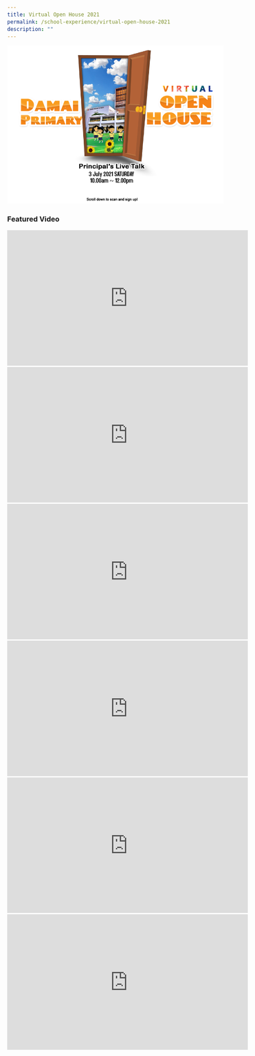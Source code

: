 ```yaml
---
title: Virtual Open House 2021
permalink: /school-experience/virtual-open-house-2021
description: ""
---
```

![](/images/2021-Openhouse2a.png)

### Featured Video

<iframe width="560" height="315" src="https://www.youtube.com/embed/zdg2uV1YUyM" title="YouTube video player" frameborder="0" allow="accelerometer; autoplay; clipboard-write; encrypted-media; gyroscope; picture-in-picture" allowfullscreen></iframe>

<iframe width="560" height="315" src="https://www.youtube.com/embed/fY1_GyKFSEA" title="YouTube video player" frameborder="0" allow="accelerometer; autoplay; clipboard-write; encrypted-media; gyroscope; picture-in-picture" allowfullscreen></iframe>

<iframe width="560" height="315" src="https://www.youtube.com/embed/wEM-RMqd-p8" title="YouTube video player" frameborder="0" allow="accelerometer; autoplay; clipboard-write; encrypted-media; gyroscope; picture-in-picture" allowfullscreen></iframe>

<iframe width="560" height="315" src="https://www.youtube.com/embed/EQ04uP6uxx4" title="YouTube video player" frameborder="0" allow="accelerometer; autoplay; clipboard-write; encrypted-media; gyroscope; picture-in-picture" allowfullscreen></iframe>

<iframe width="560" height="315" src="https://www.youtube.com/embed/bDrmgWh1H5U" title="YouTube video player" frameborder="0" allow="accelerometer; autoplay; clipboard-write; encrypted-media; gyroscope; picture-in-picture" allowfullscreen></iframe>

<iframe width="560" height="315" src="https://www.youtube.com/embed/gT6mqNMUUrE" title="YouTube video player" frameborder="0" allow="accelerometer; autoplay; clipboard-write; encrypted-media; gyroscope; picture-in-picture" allowfullscreen></iframe>

